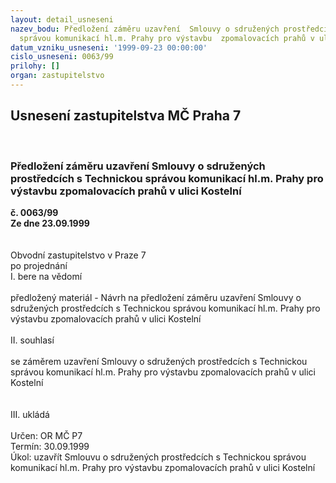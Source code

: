 ```yaml
---
layout: detail_usneseni
nazev_bodu: Předložení záměru uzavření  Smlouvy o sdružených prostředcích s Technickou
  správou komunikací hl.m. Prahy pro výstavbu  zpomalovacích prahů v ulici Kostelní
datum_vzniku_usneseni: '1999-09-23 00:00:00'
cislo_usneseni: 0063/99
prilohy: []
organ: zastupitelstvo
---
```

<div id="ucUsn_pList" class="usn">
	<span><h2>Usnesení zastupitelstva MČ Praha 7 </h2>
<br></span><div class="standBody">
<span><h3>Předložení záměru uzavření  Smlouvy o sdružených prostředcích s Technickou správou komunikací hl.m. Prahy pro výstavbu  zpomalovacích prahů v ulici Kostelní</h3></span><div class="center">
		<strong>č. 0063/99</strong><br>
	</div>
<div class="center">
		<strong>Ze dne 23.09.1999</strong><br><br>
	</div>
<br>Obvodní zastupitelstvo v Praze 7<br>po projednání<br>I.	bere na vědomí<br><br> předložený materiál -  Návrh na předložení záměru uzavření  Smlouvy o sdružených prostředcích s Technickou správou komunikací hl.m. Prahy pro výstavbu  zpomalovacích prahů v ulici Kostelní <br><br>II.	souhlasí <br><br>se záměrem uzavření  Smlouvy o sdružených prostředcích s Technickou správou komunikací hl.m. Prahy pro výstavbu  zpomalovacích prahů v ulici Kostelní <br><br><br>III.	ukládá <br><br> Určen:	     	OR MČ P7<br>Termín: 30.09.1999<br>Úkol:	uzavřít   Smlouvu o sdružených prostředcích s Technickou správou komunikací hl.m. Prahy pro výstavbu  zpomalovacích prahů v ulici Kostelní <br>
</div>
</div>